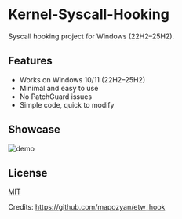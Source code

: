 # Kernel-Syscall-Hooking
Syscall hooking project for Windows (22H2–25H2).  

## Features
- Works on Windows 10/11 (22H2–25H2)
- Minimal and easy to use
- No PatchGuard issues
- Simple code, quick to modify

## Showcase
![demo](assets/demo.gif)

## License
[MIT](https://choosealicense.com/licenses/mit/)

Credits: https://github.com/mapozyan/etw_hook
